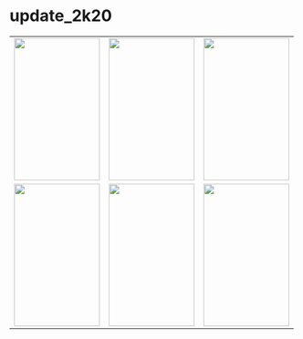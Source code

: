 # update_2k20

<table>
 <tr>
  <td><img src = "https://firebasestorage.googleapis.com/v0/b/tik-tok-dc867.appspot.com/o/update%2F1.jpeg?alt=media&token=be55063e-f034-4cf2-a55a-e79831dfa248" width="150" height="250"></td>
  <td><img src = "https://firebasestorage.googleapis.com/v0/b/tik-tok-dc867.appspot.com/o/update%2F2.jpeg?alt=media&token=4dcf9d73-c7d3-42aa-b34a-d56c715d6613" width="150" height="250"></td>
   <td><img src = "https://firebasestorage.googleapis.com/v0/b/tik-tok-dc867.appspot.com/o/update%2F3.jpeg?alt=media&token=847287d1-9089-4fe1-ac3e-769f9d4dd769" width="150" height="250"></td>
 
</tr> 
<tr>
 <td><img src = "https://firebasestorage.googleapis.com/v0/b/tik-tok-dc867.appspot.com/o/update%2F4.jpg?alt=media&token=2db21ed3-b18e-47cd-a80b-68fef39ff2a2" width="150" height="250"></td>
  <td><img src = "https://firebasestorage.googleapis.com/v0/b/tik-tok-dc867.appspot.com/o/update%2F5.jpeg?alt=media&token=a28d7a33-6dd8-49fe-adab-7d129cc99c14" width="150" height="250"></td>
  <td><img src = "https://firebasestorage.googleapis.com/v0/b/tik-tok-dc867.appspot.com/o/update%2F6.jpeg?alt=media&token=6b90e7bc-9242-4fcf-a6c0-1abca17bb5fd" width="150" height="250"></td>
</tr>
 </table>
